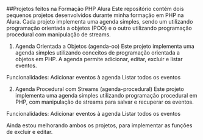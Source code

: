 ##Projetos feitos na Formação PHP Alura
Este repositório contém dois pequenos projetos desenvolvidos durante minha formação em PHP na Alura. Cada projeto implementa uma agenda simples, sendo um utilizando programação orientada a objetos (POO) e o outro utilizando programação procedural com manipulação de streams.

1. Agenda Orientada a Objetos (agenda-oo)
Este projeto implementa uma agenda simples utilizando conceitos de programação orientada a objetos em PHP. A agenda permite adicionar, editar, excluir e listar eventos.

Funcionalidades:
Adicionar eventos à agenda
Listar todos os eventos

2. Agenda Procedural com Streams (agenda-procedural)
Este projeto implementa uma agenda simples utilizando programação procedural em PHP, com manipulação de streams para salvar e recuperar os eventos.

Funcionalidades:
Adicionar eventos à agenda
Listar todos os eventos

Ainda estou melhorando ambos os projetos, para implementar as funções de excluir e editar.
